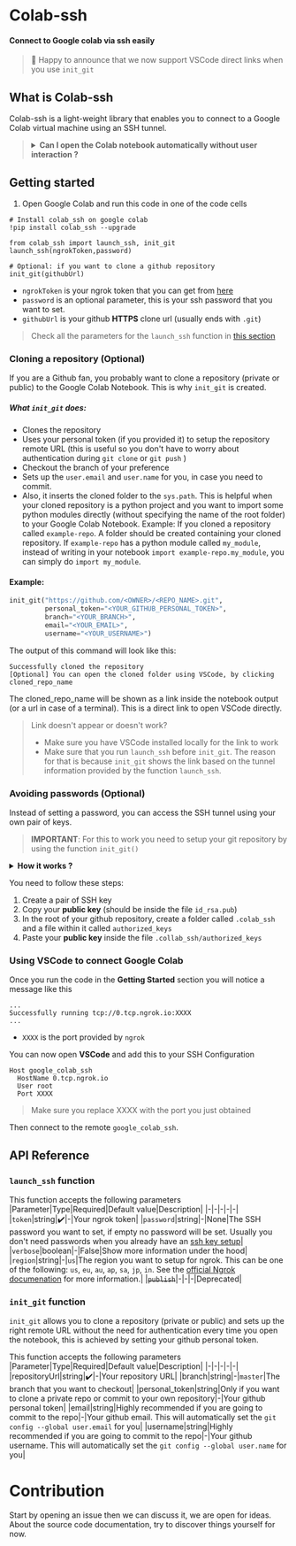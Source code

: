 # Colab-ssh
#### Connect to Google colab via ssh easily

> 🎉 Happy to announce that we now support VSCode direct links when you use `init_git`

## What is Colab-ssh
Colab-ssh is a light-weight library that enables you to connect to a Google Colab virtual machine using an SSH tunnel.

> <details><summary> <b> Can I open the Colab notebook automatically without user interaction ?</b> </summary>No, you still need to open the Google Colab Notebook interface manually in order to setup this tool. Google Colab doesn't have an API yet to automatically run a notebook for you.</details>

## Getting started

1. Open Google Colab and run this code in one of the code cells
```jupyter
# Install colab_ssh on google colab
!pip install colab_ssh --upgrade

from colab_ssh import launch_ssh, init_git
launch_ssh(ngrokToken,password)

# Optional: if you want to clone a github repository
init_git(githubUrl)
```
- `ngrokToken` is your ngrok token that you can get from [here](https://dashboard.ngrok.com/auth)
- `password` is an optional parameter, this is your ssh password that you want to set.
- `githubUrl` is your github **HTTPS** clone url (usually ends with `.git`)
> Check all the parameters for the `launch_ssh` function in [this section](#api-reference)

### Cloning a repository (Optional)
If you are a Github fan, you probably want to clone a repository (private or public) to the Google Colab Notebook.
This is why `init_git` is created.

##### What `init_git` does:
- Clones the repository
- Uses your personal token (if you provided it) to setup the repository remote URL (this is useful so you don't have to worry about authentication during `git clone` or `git push` )
- Checkout the branch of your preference
- Sets up the `user.email` and `user.name` for you, in case you need to commit.
- Also, it inserts the cloned folder to the `sys.path`. This is helpful when your cloned repository is a python project and you want to import some python modules directly (without specifying the name of the root folder) to your Google Colab Notebook. Example: If you cloned a repository called `example-repo`. A folder should be created containing your cloned repository. If `example-repo` has a python module called `my_module`, instead of writing in your notebook `import example-repo.my_module`, you can simply do `import my_module`.

#### Example:
```python
init_git("https://github.com/<OWNER>/<REPO_NAME>.git",
         personal_token="<YOUR_GITHUB_PERSONAL_TOKEN>", 
         branch="<YOUR_BRANCH>",
         email="<YOUR_EMAIL>",
         username="<YOUR_USERNAME>")
```
The output of this command will look like this:
```
Successfully cloned the repository
[Optional] You can open the cloned folder using VSCode, by clicking cloned_repo_name
```
The cloned_repo_name will be shown as a link inside the notebook output (or a url in case of a terminal). This is a direct link to open VSCode directly.
> Link doesn't appear or doesn't work?
> - Make sure you have VSCode installed locally for the link to work
> - Make sure that you run `launch_ssh` before `init_git`. The reason for that is because `init_git` shows the link based on the tunnel information provided by the function `launch_ssh`.


### Avoiding passwords (Optional)
Instead of setting a password, you can access the SSH tunnel using your own pair of keys.

> **IMPORTANT**: For this to work you need to setup your git repository by using the function `init_git()`

<details><summary><b>How it works ?</b></summary> 
         
We get your **public key** from the repository passed into the `init_git()` function and then we add it to the  `authorized_keys` file (found in `~/.ssh` folder).
</details>

You need to follow these steps:
1. Create a pair of SSH key
2. Copy your **public key** (should be inside the file `id_rsa.pub`)
3. In the root of your github repository, create a folder called `.colab_ssh` and a file within it called `authorized_keys`
4. Paste your **public key** inside the file `.collab_ssh/authorized_keys`


### Using VSCode to connect Google Colab
Once you run the code in the **Getting Started** section you will notice a message like this
```
...
Successfully running tcp://0.tcp.ngrok.io:XXXX
...
```
- `XXXX` is the port provided by `ngrok`

You can now open **VSCode** and add this to your SSH Configuration
```
Host google_colab_ssh
  HostName 0.tcp.ngrok.io
  User root
  Port XXXX
```
> Make sure you replace XXXX with the port you just obtained

Then connect to the remote `google_colab_ssh`.

## API Reference

### `launch_ssh` function
This function accepts the following parameters
|Parameter|Type|Required|Default value|Description|
|-|-|-|-|-|
|`token`|string|:heavy_check_mark:|-|Your ngrok token|
|`password`|string|-|None|The SSH password you want to set, if empty no password will be set. Usually you don't need passwords when you already have an [ssh key setup](#avoiding-passwords)|
|`verbose`|boolean|-|False|Show more information under the hood|
|`region`|string|-|`us`|The region you want to setup for ngrok. This can be one of the following: `us`, `eu`, `au`, `ap`, `sa`, `jp`, `in`. See the [official Ngrok documenation](https://ngrok.com/docs#config-options) for more information.|
|~~`publish`~~|-|-|-|Deprecated|

### `init_git` function
`init_git` allows you to clone a repository (private or public) and sets up the right remote URL without the need for authentication every time you open the notebook, this is achieved by setting your github personal token.

This function accepts the following parameters
|Parameter|Type|Required|Default value|Description|
|-|-|-|-|-|
|repositoryUrl|string|:heavy_check_mark:|-|Your repository URL|
|branch|string|-|`master`|The branch that you want to checkout|
|personal_token|string|Only if you want to clone a private repo or commit to your own repository|-|Your github personal token|
|email|string|Highly recommended if you are going to commit to the repo|-|Your github email. This will automatically set the `git config --global user.email` for you|
|username|string|Highly recommended if you are going to commit to the repo|-|Your github username. This will automatically set the `git config --global user.name` for you|

# Contribution
Start by opening an issue then we can discuss it, we are open for ideas. About the source code documentation, try to discover things yourself for now.

